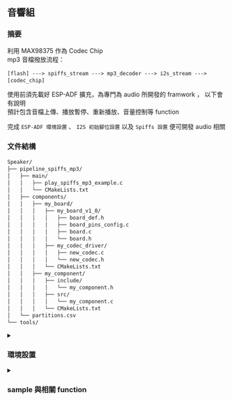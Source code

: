 ## 音響組

### 摘要

利用 MAX98375 作為 Codec Chip  
mp3 音檔撥放流程：  
```
[flash] ---> spiffs_stream ---> mp3_decoder ---> i2s_stream ---> [codec_chip]
```  
使用前須先載好 ESP-ADF 擴充，為專門為 audio 所開發的 framwork ， 以下會有說明  
預計包含音檔上傳、播放暫停、重新播放、音量控制等 function  

完成 ```ESP-ADF 環境設置``` 、 ```I2S 初始腳位設置``` 以及 ```Spiffs 設置``` 便可開發 audio 相關 

### 文件結構

```
Speaker/
├── pipeline_spiffs_mp3/
│   ├── main/
│   │   ├── play_spiffs_mp3_example.c
│   │   └── CMakeLists.txt
│   ├── components/
│   │   ├── my_board/
│   │   │   ├── my_board_v1_0/
│   │   │   │   ├── board_def.h
│   │   │   │   ├── board_pins_config.c
│   │   │   │   ├── board.c
│   │   │   │   └── board.h
│   │   │   ├── my_codec_driver/
│   │   │   │   ├── new_codec.c
│   │   │   │   └── new_codec.h
│   │   │   └── CMakeLists.txt
│   │   ├── my_component/
│   │   │   ├── include/
│   │   │   │   └── my_component.h
│   │   │   ├── src/
│   │   │   │   └── my_component.c
│   │   │   └── CMakeLists.txt
│   └── partitions.csv
└── tools/

```

<details>
    <summary><h3>環境設置</h3></summary>

<details>
    <summary><h4>ESP-ADF 環境設置</h4></summary>

#### 方法一（可能失敗）

1. In vscode, open ```command palette``` (in ```View``` at the top), enter ```install adf```. Then, a progress bar shows up in the lower right corner.

2.  You can open the example project of ESP-ADF now.

#### 方法二

1. Open command prompt, run the command below at the folder ```..\esp```  

    ```git clone --recursive https://github.com/espressif/esp-adf.git```.

2. Open ```command palette``` and enter ```open settings(ui)```.

3. Type ```idf.espAdfPath``` to find the setting of ```Esp Adf Path```.  

    ![Esp Adf Path Setting](image/idf_espAdfPath.png)

4. Paste the path of the ```esp-adf``` that you clone at the first step.

5. You can open the example project of ESP-ADF now.
</details>

<details>
    <summary><h4>I2S 初始腳位設置</h4></summary>

目的：更改初始 I2S 腳位設定

1. 將 ```pipeline_spiffs_mp3/components/my_board``` 中的 ```my_board``` 放進自己專案中的 ```components``` 作為客製化的開發板（應不影響原本的開發）。

2. 開啟 ```SDK Configuration Editor (menuconfig)```，搜尋 ```Audio HAL``` ，在 ```Audio board``` 中選擇 ```Custom audio board```。

    ![Menuconfig 設置](image/Audio_HAL.png)

3. 回到 ```/my_board``` 中，開啟 ```/my_board/my_board_v1_0/board_pins_config.c```，Ctrl F 尋找 ```get_i2s_pins```，確認 pin 腳是以下的設定（注意 bck、ws、data_out）：

    ```c
    esp_err_t get_i2s_pins(int port, board_i2s_pin_t *i2s_config)
    {
        AUDIO_NULL_CHECK(TAG, i2s_config, return ESP_FAIL);
        if (port == 0) {
            i2s_config->mck_io_num = GPIO_NUM_0;
            i2s_config->bck_io_num = GPIO_NUM_27;
            i2s_config->ws_io_num = GPIO_NUM_26;
            i2s_config->data_out_num = GPIO_NUM_25;
            i2s_config->data_in_num = GPIO_NUM_39;
        } else if (port == 1) {
            i2s_config->bck_io_num = -1;
            i2s_config->ws_io_num = -1;
            i2s_config->data_out_num = -1;
            i2s_config->data_in_num = -1;
        } else {
            memset(i2s_config, -1, sizeof(board_i2s_pin_t));
            ESP_LOGE(TAG, "i2s port %d is not supported", port);
            return ESP_FAIL;
        }

        return ESP_OK;
    }
    ```
</details>

<details>
    <summary><h4>Spiffs 設置</h4></summary>

目的：將音檔存進 flash 內

1. 新增 ```partitions.csv``` ，填入以下：

    ```csv
    # Name,   Type, SubType, Offset,  Size, Flags
    # Note: if you change the phy_init or app partition offset, make sure to change the offset in Kconfig.projbuild
    nvs,      data, nvs,     ,        0x6000,
    phy_init, data, phy,     ,        0x1000,
    factory,  app,  factory, ,        1M,
    storage,  data, spiffs,  0x110000,1M, 
    ```
    其中 ```storage``` 為我們額外分割出的空間提供音檔進行儲存

2. 在工作區新增名為 ```tools``` 的資料夾，將所需音檔放入

3. 在 ```/main/CMakeLists.txt``` 中加入這行： ```spiffs_create_partition_image(storage ../tools FLASH_IN_PROJECT)```

4. 開啟 ```SDK Configuration Editor (menuconfig)```，搜尋 ```Partition table```，確認已被設定為以下的狀態：

    ![Menuconfig 設置](image/spiffs_setting.png)
</details>

</details>

<details>
    <summary><h3>sample 與相關 function</h3></summary>

#### 文件結構

```
Speaker/
├── pipeline_spiffs_mp3/
│   ├── main/
│   │   ├── play_spiffs_mp3_example.c
│   │   └── CMakeLists.txt
│   ├── components/
│   │   ├── my_board/
│   │   │   ├── my_board_v1_0/
│   │   │   │   ├── board_def.h
│   │   │   │   ├── board_pins_config.c
│   │   │   │   ├── board.c
│   │   │   │   └── board.h
│   │   │   ├── my_codec_driver/
│   │   │   │   ├── new_codec.c
│   │   │   │   └── new_codec.h
│   │   │   └── CMakeLists.txt
│   │   ├── my_component/
│   │   │   ├── include/
│   │   │   │   └── my_component.h
│   │   │   ├── src/
│   │   │   │   └── my_component.c
│   │   │   └── CMakeLists.txt
│   └── partitions.csv
└── tools/

```

<details>
    <summary><h4>functions（位於 my_component 內）</h4></summary>

在 ```my_component/CMakeListLists.txt``` 中要加入 ```REQUIRES audio_pipeline audio_stream audio_hal esp_peripherals```

1. ```void initialize_audio_system()```

    初始化音頻系統
    

